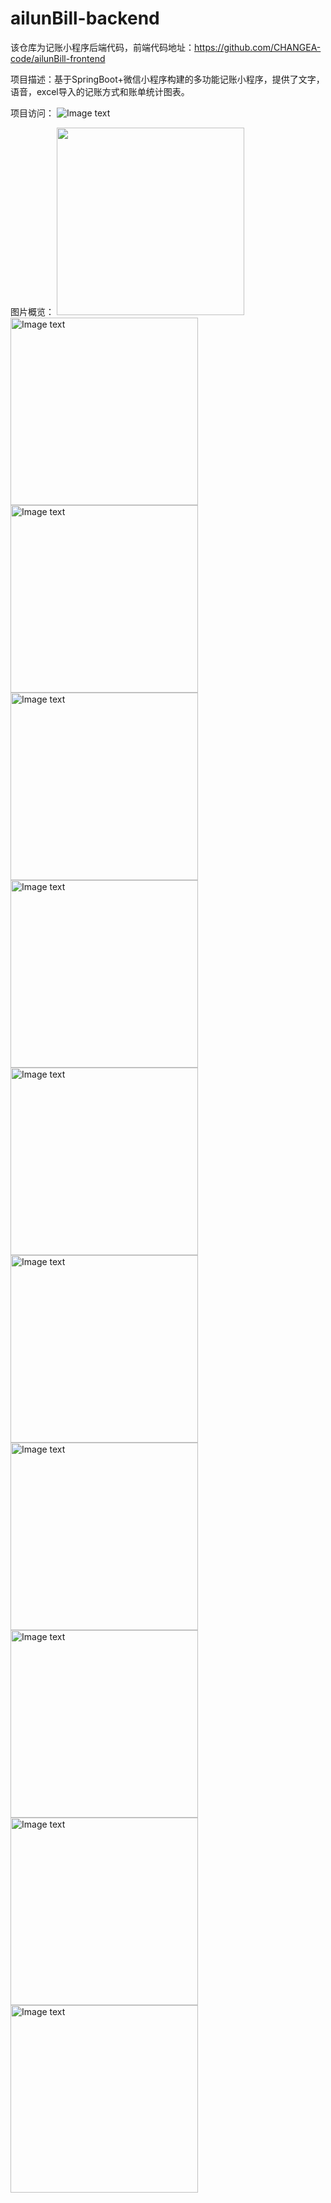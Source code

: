 # ailunBill-backend

该仓库为记账小程序后端代码，前端代码地址：https://github.com/CHANGEA-code/ailunBill-frontend

项目描述：基于SpringBoot+微信小程序构建的多功能记账小程序，提供了文字，语音，excel导入的记账方式和账单统计图表。

项目访问：
![Image text](https://gitee.com/changa-code/blog-images/raw/master/gh_b295f5afa94c_258.jpg)

图片概览：
<img src="https://gitee.com/changa-code/blog-images/raw/master/微信图片_202302111036313.jpg" width="300" /><img src="https://gitee.com/changa-code/blog-images/raw/master/%E5%BE%AE%E4%BF%A1%E5%9B%BE%E7%89%87_20230211103631.jpg" alt="Image text" width="300" /><img src="https://gitee.com/changa-code/blog-images/raw/master/%E5%BE%AE%E4%BF%A1%E5%9B%BE%E7%89%87_202302111036311.jpg" alt="Image text" width="300" /><img src="https://gitee.com/changa-code/blog-images/raw/master/%E5%BE%AE%E4%BF%A1%E5%9B%BE%E7%89%87_202302111036312.jpg" alt="Image text" width="300" /><img src="https://gitee.com/changa-code/blog-images/raw/master/%E5%BE%AE%E4%BF%A1%E5%9B%BE%E7%89%87_202302111036314.jpg" alt="Image text" width="300" /><img src="https://gitee.com/changa-code/blog-images/raw/master/%E5%BE%AE%E4%BF%A1%E5%9B%BE%E7%89%87_202302111036315.jpg" alt="Image text" width="300" /><img src="https://gitee.com/changa-code/blog-images/raw/master/%E5%BE%AE%E4%BF%A1%E5%9B%BE%E7%89%87_202302111036319.jpg" alt="Image text" width="300" /><img src="https://gitee.com/changa-code/blog-images/raw/master/%E5%BE%AE%E4%BF%A1%E5%9B%BE%E7%89%87_202302111036317.jpg" alt="Image text" width="300" /><img src="https://gitee.com/changa-code/blog-images/raw/master/%E5%BE%AE%E4%BF%A1%E5%9B%BE%E7%89%87_2023021110363110.jpg" alt="Image text" width="300" /><img src="https://gitee.com/changa-code/blog-images/raw/master/%E5%BE%AE%E4%BF%A1%E5%9B%BE%E7%89%87_202302111036318.jpg" alt="Image text" width="300" /><img src="https://gitee.com/changa-code/blog-images/raw/master/%E5%BE%AE%E4%BF%A1%E5%9B%BE%E7%89%87_202302111036316.jpg" alt="Image text" width="300" />

